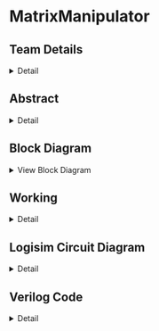 # MatrixManipulator

<!-- First Section -->
## Team Details
<details>
  <summary>Detail</summary>
	  
  <ul>
    <li>Section: S2 Team-15</li>
    <li>Semester: 3rd Sem B. Tech. CSE</li>
    <li>Member-1: Aditya Suresh, 231CS203, adityasuresh.231cs203@nitk.edu.in</li>
    <li>Member-2: Nikhil Kottoli, 231CS236, nikhilkottoli.231cs236@nitk.edu.in</li>
    <li>Member-3: Vishal, 231CS263, vishalgangani.231cs263@nitk.edu.in</li>
  </ul>
</details>

<!-- Second Section -->
## Abstract
<details>
  <summary>Detail</summary>
  
  - **Motivation:**  
  Efficient handling of matrices is crucial in various fields, including computer graphics, engineering, data science, and machine learning. The need for systems that can efficiently perform these operations and which can be easily scaled are essential. We aimed to make a system which not only performs the most common operations but also is easy to scale and modular.

- **Problem Statement:**  
  This project addresses the need for efficient matrix operations by developing a tool that exclusively uses combinational and sequential circuits to perform multiplication, transposition, and determinant calculations. This solution is grounded in digital systems and implements most used matrix operations in as little hardware as possible.

- **Features:**  
  - **Matrix Multiplication:** Efficiently multiplies two matrices, handling various inputs and displaying the resulting product in a clear format.
  - **Transpose Calculation and Arithmetic Operations:** Allows users to easily find the transpose of any matrix, visually presenting the result. It also performs scalar multiplication and matrix subtraction and addition.
  - **Determinant Finder:** Accurately computes the determinant of square matrices and indicates the existence of an inverse.
  - **User-Friendly Interface:** Provides an easy-to-use interface, simplifying data input and output display using a seven-segment display.

  
</details>

<!-- Block Diagram Section -->
## Block Diagram
<details>
  <summary>View Block Diagram</summary>
  <img src="/Snapshots/BlockDiagram.png" alt="Block Diagram" style="display: block; margin: 20px auto;">
</details>

<!-- Third Section -->
## Working
<details>
  <summary>Detail</summary>
  
  <h3>DESCRIPTION</h3>
  
  <p>Details of the working mechanism of the project will be described here.</p>

</details>

<!-- Fourth Section -->
## Logisim Circuit Diagram
<details>
  <summary>Detail</summary>
  
  <p>The Logisim Circuit Diagram will be included in this section.</p>

</details>

<!-- Fifth Section -->
## Verilog Code
<details>
  <summary>Detail</summary>
  
  <p>The Verilog Code for the project will be included in this section.</p>

  ---
  ### Test bench File
  
  <p>The test bench file will be included here.</p>
	
</details>
